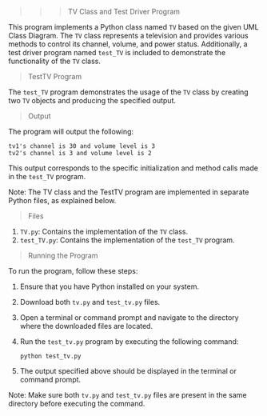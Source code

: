 >>> TV Class and Test Driver Program

This program implements a Python class named `TV` based on the given UML Class Diagram. The `TV` class represents a television and provides various methods to control its channel, volume, and power status. Additionally, a test driver program named `test_TV` is included to demonstrate the functionality of the `TV` class.

> TestTV Program

The `test_TV` program demonstrates the usage of the `TV` class by creating two `TV` objects and producing the specified output.

> Output

The program will output the following:

```
tv1's channel is 30 and volume level is 3
tv2's channel is 3 and volume level is 2
```

This output corresponds to the specific initialization and method calls made in the `test_TV` program.

Note: The TV class and the TestTV program are implemented in separate Python files, as explained below.

> Files

1. `TV.py`: Contains the implementation of the `TV` class.
2. `test_TV.py`: Contains the implementation of the `test_TV` program.

> Running the Program

To run the program, follow these steps:

1. Ensure that you have Python installed on your system.
2. Download both `tv.py` and `test_tv.py` files.
3. Open a terminal or command prompt and navigate to the directory where the downloaded files are located.
4. Run the `test_tv.py` program by executing the following command:

   ```
   python test_tv.py
   ```

5. The output specified above should be displayed in the terminal or command prompt.

Note: Make sure both `tv.py` and `test_tv.py` files are present in the same directory before executing the command.
